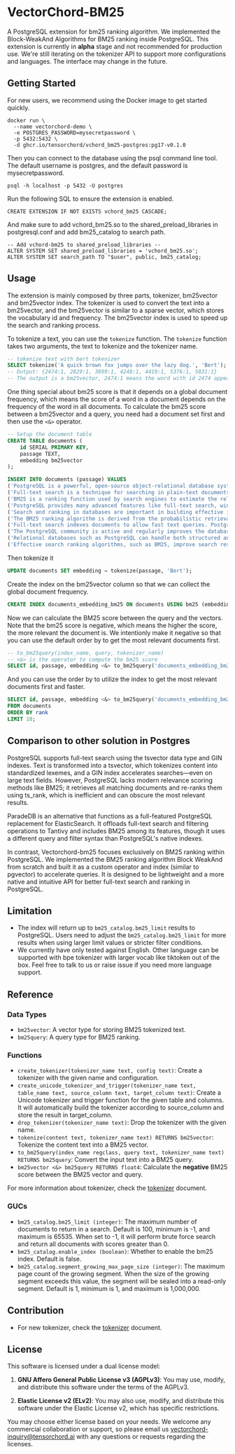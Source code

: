 # VectorChord-BM25

A PostgreSQL extension for bm25 ranking algorithm. We implemented the Block-WeakAnd Algorithms for BM25 ranking inside PostgreSQL. This extension is currently in **alpha** stage and not recommended for production use. We're still iterating on the tokenizer API to support more configurations and languages. The interface may change in the future.

## Getting Started
For new users, we recommend using the Docker image to get started quickly.

```
docker run \
  --name vectorchord-demo \
  -e POSTGRES_PASSWORD=mysecretpassword \
  -p 5432:5432 \
  -d ghcr.io/tensorchord/vchord_bm25-postgres:pg17-v0.1.0
```

Then you can connect to the database using the psql command line tool. The default username is postgres, and the default password is mysecretpassword.

```
psql -h localhost -p 5432 -U postgres
```

Run the following SQL to ensure the extension is enabled.

```
CREATE EXTENSION IF NOT EXISTS vchord_bm25 CASCADE;
```
And make sure to add vchord_bm25.so to the shared_preload_libraries in postgresql.conf and add bm25_catalog to search path.
```
-- Add vchord-bm25 to shared_preload_libraries --
ALTER SYSTEM SET shared_preload_libraries = 'vchord_bm25.so';
ALTER SYSTEM SET search_path TO "$user", public, bm25_catalog;
```

## Usage

The extension is mainly composed by three parts, tokenizer, bm25vector and bm25vector index. The tokenizer is used to convert the text into a bm25vector, and the bm25vector is similar to a sparse vector, which stores the vocabulary id and frequency. The bm25vector index is used to speed up the search and ranking process.

To tokenize a text, you can use the `tokenize` function. The `tokenize` function takes two arguments, the text to tokenize and the tokenizer name. 

```sql
-- tokenize text with bert tokenizer
SELECT tokenize('A quick brown fox jumps over the lazy dog.', 'Bert');
-- Output: {2474:1, 2829:1, 3899:1, 4248:1, 4419:1, 5376:1, 5831:1}
-- The output is a bm25vector, 2474:1 means the word with id 2474 appears once in the text.
```

One thing special about bm25 score is that it depends on a global document frequency, which means the score of a word in a document depends on the frequency of the word in all documents. To calculate the bm25 score between a bm25vector and a query, you need had a document set first and then use the `<&>` operator.

```sql
-- Setup the document table
CREATE TABLE documents (
    id SERIAL PRIMARY KEY,
    passage TEXT,
    embedding bm25vector
);

INSERT INTO documents (passage) VALUES
('PostgreSQL is a powerful, open-source object-relational database system. It has over 15 years of active development.'),
('Full-text search is a technique for searching in plain-text documents or textual database fields. PostgreSQL supports this with tsvector.'),
('BM25 is a ranking function used by search engines to estimate the relevance of documents to a given search query.'),
('PostgreSQL provides many advanced features like full-text search, window functions, and more.'),
('Search and ranking in databases are important in building effective information retrieval systems.'),
('The BM25 ranking algorithm is derived from the probabilistic retrieval framework.'),
('Full-text search indexes documents to allow fast text queries. PostgreSQL supports this through its GIN and GiST indexes.'),
('The PostgreSQL community is active and regularly improves the database system.'),
('Relational databases such as PostgreSQL can handle both structured and unstructured data.'),
('Effective search ranking algorithms, such as BM25, improve search results by understanding relevance.');
```

Then tokenize it 

```sql
UPDATE documents SET embedding = tokenize(passage, 'Bert');
```

Create the index on the bm25vector column so that we can collect the global document frequency.

```sql
CREATE INDEX documents_embedding_bm25 ON documents USING bm25 (embedding bm25_ops);
```

Now we can calculate the BM25 score between the query and the vectors. Note that the bm25 score is negative, which means the higher the score, the more relevant the document is. We intentionly make it negative so that you can use the default order by to get the most relevant documents first.

```sql
-- to_bm25query(index_name, query, tokenizer_name)
-- <&> is the operator to compute the bm25 score
SELECT id, passage, embedding <&> to_bm25query('documents_embedding_bm25', 'PostgreSQL', 'Bert') AS bm25_score;
```

And you can use the order by to utilize the index to get the most relevant documents first and faster.
```sql
SELECT id, passage, embedding <&> to_bm25query('documents_embedding_bm25', 'PostgreSQL', 'Bert') AS rank
FROM documents
ORDER BY rank
LIMIT 10;
```


<!-- ## Performance Benchmark

We used datasets are from [xhluca/bm25-benchmarks](https://github.com/xhluca/bm25-benchmarks) and compare the results with ElasticSearch and Lucene. The QPS reflects the query efficiency with the index structure. And the NDCG@10 reflects the ranking quality of the search engine, which is totally based on the tokenizer. This means we can achieve the same ranking quality as ElasticSearch and Lucene if using the exact same tokenizer. 

### QPS Result

| Dataset          | VectorChord-BM25 | ElasticSearch |
| ---------------- | ---------------- | ------------- |
| trec-covid       | 28.38            | 27.31         |
| webis-touche2020 | 38.57            | 32.05         |

### NDCG@10 Result

| Dataset          | VectorChord-BM25 | ElasticSearch | Lucene |
| ---------------- | ---------------- | ------------- | ------ |
| trec-covid       | 67.67            | 68.80         | 61.0   |
| webis-touche2020 | 31.0             | 34.70         | 33.2   |

## Installation

1. Setup development environment.

You can follow the docs about [`pgvecto.rs`](https://docs.pgvecto.rs/developers/development.html).

2. Install the extension.

```sh
cargo pgrx install --sudo --release
```

3. Configure your PostgreSQL by modifying `search_path` to include the extension.

```sh
psql -U postgres -c 'ALTER SYSTEM SET search_path TO "$user", public, bm25_catalog'
# You need restart the PostgreSQL cluster to take effects.
sudo systemctl restart postgresql.service   # for vchord_bm25.rs running with systemd
```

4. Connect to the database and enable the extension.

```sql
DROP EXTENSION IF EXISTS vchord_bm25;
CREATE EXTENSION vchord_bm25;
``` -->

## Comparison to other solution in Postgres
PostgreSQL supports full-text search using the tsvector data type and GIN indexes. Text is transformed into a tsvector, which tokenizes content into standardized lexemes, and a GIN index accelerates searches—even on large text fields. However, PostgreSQL lacks modern relevance scoring methods like BM25; it retrieves all matching documents and re-ranks them using ts_rank, which is inefficient and can obscure the most relevant results.

ParadeDB is an alternative that functions as a full-featured PostgreSQL replacement for ElasticSearch. It offloads full-text search and filtering operations to Tantivy and includes BM25 among its features, though it uses a different query and filter syntax than PostgreSQL's native indexes.

In contrast, Vectorchord-bm25 focuses exclusively on BM25 ranking within PostgreSQL. We implemented the BM25 ranking algorithm Block WeakAnd from scratch and built it as a custom operator and index (similar to pgvector) to accelerate queries. It is designed to be lightweight and a more native and intuitive API for better full-text search and ranking in PostgreSQL.

## Limitation
- The index will return up to `bm25_catalog.bm25_limit` results to PostgreSQL. Users need to adjust the `bm25_catalog.bm25_limit` for more results when using larger limit values or stricter filter conditions.
- We currently have only tested against English. Other language can be supported with bpe tokenizer with larger vocab like tiktoken out of the box. Feel free to talk to us or raise issue if you need more language support.

## Reference

### Data Types

- `bm25vector`: A vector type for storing BM25 tokenized text.
- `bm25query`: A query type for BM25 ranking.

### Functions

- `create_tokenizer(tokenizer_name text, config text)`: Create a tokenizer with the given name and configuration.
- `create_unicode_tokenizer_and_trigger(tokenizer_name text, table_name text, source_column text, target_column text)`: Create a Unicode tokenizer and trigger function for the given table and columns. It will automatically build the tokenizer according to source_column and store the result in target_column.
- `drop_tokenizer(tokenizer_name text)`: Drop the tokenizer with the given name.
- `tokenize(content text, tokenizer_name text) RETURNS bm25vector`: Tokenize the content text into a BM25 vector. 
- `to_bm25query(index_name regclass, query text, tokenizer_name text) RETURNS bm25query`: Convert the input text into a BM25 query.
- `bm25vector <&> bm25query RETURNS float4`: Calculate the **negative** BM25 score between the BM25 vector and query.

For more information about tokenizer, check the [tokenizer](./tokenizer.md) document.

### GUCs

- `bm25_catalog.bm25_limit (integer)`: The maximum number of documents to return in a search. Default is 100, minimum is -1, and maximum is 65535. When set to -1, it will perform brute force search and return all documents with scores greater than 0.
- `bm25_catalog.enable_index (boolean)`: Whether to enable the bm25 index. Default is false.
- `bm25_catalog.segment_growing_max_page_size (integer)`: The maximum page count of the growing segment. When the size of the growing segment exceeds this value, the segment will be sealed into a read-only segment. Default is 1, minimum is 1, and maximum is 1,000,000.

## Contribution

- For new tokenizer, check the [tokenizer](./tokenizer.md#contribution) document.

## License

This software is licensed under a dual license model:

1. **GNU Affero General Public License v3 (AGPLv3)**: You may use, modify, and distribute this software under the terms of the AGPLv3.

2. **Elastic License v2 (ELv2)**: You may also use, modify, and distribute this software under the Elastic License v2, which has specific restrictions.

You may choose either license based on your needs. We welcome any commercial collaboration or support, so please email us <vectorchord-inquiry@tensorchord.ai> with any questions or requests regarding the licenses.